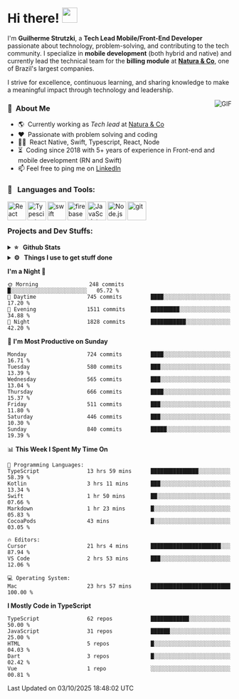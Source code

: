 # Hi there! <img src="https://github.com/TheDudeThatCode/TheDudeThatCode/blob/master/Assets/Hi.gif" width="34px" height="34px">

I'm **Guilherme Strutzki**, a **Tech Lead Mobile/Front-End Developer** passionate about technology, problem-solving, and contributing to the tech community. I specialize in **mobile development** (both hybrid and native) and currently lead the technical team for the **billing module** at **[Natura & Co](https://www.naturaeco.com/pt-br/)**, one of Brazil's largest companies. 

I strive for excellence, continuous learning, and sharing knowledge to make a meaningful impact through technology and leadership.

<img align="right" alt="GIF" src="https://spotify-github-profile.vercel.app/api/view?uid=22gkdonhf4okms5x5dsdjx7sy&cover_image=true&theme=default&bar_color=09ff00&bar_color_cover=false"/>

### :space_invader: &nbsp;About Me
- :earth_americas:&nbsp; Currently working as _Tech lead_ at [Natura & Co](https://www.naturaeco.com/pt-br/)
- :heart: &nbsp;Passionate with problem solving and coding
- :technologist: &nbsp;React Native, Swift, Typescript, React, Node
- :hourglass_flowing_sand: &nbsp;Coding since 2018 with 5+ years of experience in Front-end and mobile development (RN and Swift)
- 📫  Feel free to ping me on [LinkedIn](https://www.linkedin.com/in/guilherme-strutzki/?locale=en_US)

### 🔨 &nbsp; Languages and Tools:
<a href="https://reactjs.org/" target="_blank"> <img align="left" alt="React" height ="42px" src="https://raw.githubusercontent.com/rahul-jha98/github_readme_icons/main/language_and_tools/square/react/react.svg"></a>
<a href="https://www.typescriptlang.org/" target="_blank"><img align="left" alt="Typescirpt" height ="42px" src="https://raw.githubusercontent.com/rahul-jha98/github_readme_icons/main/language_and_tools/square/typescript/typescript.svg"></a>
<a href="https://developer.apple.com/swift/" target="_blank"> <img align="left" src="https://raw.githubusercontent.com/rahul-jha98/github_readme_icons/main/language_and_tools/square/swift/swift.svg" alt="swift" height="42px"/> </a> 
<a href="https://firebase.google.com/" target="_blank"> <img align="left" src="https://raw.githubusercontent.com/rahul-jha98/github_readme_icons/main/language_and_tools/square/firebase/firebase.svg" alt="firebase" height ="42px"/> </a>
<a href="https://developer.mozilla.org/en-US/docs/Web/JavaScript" target="_blank"> <img align="left" alt="JavaScript" height ="42px"  src="https://raw.githubusercontent.com/rahul-jha98/github_readme_icons/main/language_and_tools/square/javascript/javascript.svg"> </a>
<a href="https://nodejs.org" target="_blank"><img align="left" alt="Node.js" height ="42px" src="https://raw.githubusercontent.com/rahul-jha98/github_readme_icons/main/language_and_tools/square/node/node.svg"></a>
<a href="https://git-scm.com/" target="_blank"> <img src="https://raw.githubusercontent.com/rahul-jha98/github_readme_icons/main/language_and_tools/square/git-scm/git-scm.svg" align="left" alt="git" height='42px'/> </a> </br></br>


### Projects and Dev Stuffs:

<details>	
  <summary><b>⭐ &nbsp; Github Stats</b></summary>
  <br />
  <img src="https://github-readme-stats.vercel.app/api?username=guistrutzki&show_icons=true&theme=tokyonight"/>
</details>
 
<details>	
  <br />
  <summary><b>⚙️ &nbsp; Things I use to get stuff done</b></summary>
  	<ul>
  	    <li><b>OS:</b> macOS Big Sur 11.2</li>
	    <li><b>Laptop: </b> MacBook Pro (i7, Mid 2014)</li>
  	    <li><b>Browser: </b> Chrome</li>
	    <li><b>Terminal: </b> ZSH: Oh My Zsh</li>
	    <li><b>Code Editor:</b> VScode, XCode and Android Studio</li>
	    <li><b>To Stay Updated:</b> Twitter, Youtube and Instagram.</li>
	</ul>	
</details>

<!--START_SECTION:waka-->
**I'm a Night 🦉** 

```text
🌞 Morning                248 commits         █░░░░░░░░░░░░░░░░░░░░░░░░   05.72 % 
🌆 Daytime                745 commits         ████░░░░░░░░░░░░░░░░░░░░░   17.20 % 
🌃 Evening                1511 commits        █████████░░░░░░░░░░░░░░░░   34.88 % 
🌙 Night                  1828 commits        ███████████░░░░░░░░░░░░░░   42.20 % 
```
📅 **I'm Most Productive on Sunday** 

```text
Monday                   724 commits         ████░░░░░░░░░░░░░░░░░░░░░   16.71 % 
Tuesday                  580 commits         ███░░░░░░░░░░░░░░░░░░░░░░   13.39 % 
Wednesday                565 commits         ███░░░░░░░░░░░░░░░░░░░░░░   13.04 % 
Thursday                 666 commits         ████░░░░░░░░░░░░░░░░░░░░░   15.37 % 
Friday                   511 commits         ███░░░░░░░░░░░░░░░░░░░░░░   11.80 % 
Saturday                 446 commits         ███░░░░░░░░░░░░░░░░░░░░░░   10.30 % 
Sunday                   840 commits         █████░░░░░░░░░░░░░░░░░░░░   19.39 % 
```


📊 **This Week I Spent My Time On** 

```text
💬 Programming Languages: 
TypeScript               13 hrs 59 mins      ███████████████░░░░░░░░░░   58.39 % 
Kotlin                   3 hrs 11 mins       ███░░░░░░░░░░░░░░░░░░░░░░   13.34 % 
Swift                    1 hr 50 mins        ██░░░░░░░░░░░░░░░░░░░░░░░   07.66 % 
Markdown                 1 hr 23 mins        █░░░░░░░░░░░░░░░░░░░░░░░░   05.83 % 
CocoaPods                43 mins             █░░░░░░░░░░░░░░░░░░░░░░░░   03.05 % 

🔥 Editors: 
Cursor                   21 hrs 4 mins       ██████████████████████░░░   87.94 % 
VS Code                  2 hrs 53 mins       ███░░░░░░░░░░░░░░░░░░░░░░   12.06 % 

💻 Operating System: 
Mac                      23 hrs 57 mins      █████████████████████████   100.00 % 
```

**I Mostly Code in TypeScript** 

```text
TypeScript               62 repos            ████████████░░░░░░░░░░░░░   50.00 % 
JavaScript               31 repos            ██████░░░░░░░░░░░░░░░░░░░   25.00 % 
HTML                     5 repos             █░░░░░░░░░░░░░░░░░░░░░░░░   04.03 % 
Dart                     3 repos             █░░░░░░░░░░░░░░░░░░░░░░░░   02.42 % 
Vue                      1 repo              ░░░░░░░░░░░░░░░░░░░░░░░░░   00.81 % 
```




 Last Updated on 03/10/2025 18:48:02 UTC
<!--END_SECTION:waka-->
